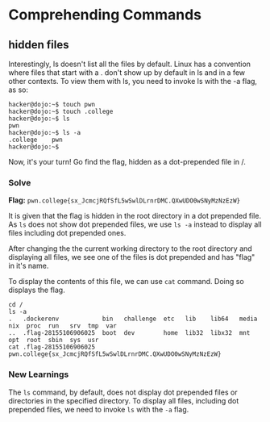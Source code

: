 # Comprehending Commands

## hidden files
Interestingly, ls doesn't list all the files by default. Linux has a convention where files that start with a . don't show up by default in ls and in a few other contexts. To view them with ls, you need to invoke ls with the -a flag, as so:
```
hacker@dojo:~$ touch pwn
hacker@dojo:~$ touch .college
hacker@dojo:~$ ls
pwn
hacker@dojo:~$ ls -a
.college	pwn
hacker@dojo:~$
```
Now, it's your turn! Go find the flag, hidden as a dot-prepended file in /.


### Solve
**Flag:** `pwn.college{sx_JcmcjRQfSfL5wSwlDLrnrDMC.QXwUDO0wSNyMzNzEzW}`

It is given that the flag is hidden in the root directory in a dot prepended file. As `ls` does not show dot prepended files, we use `ls -a` instead to display all files including dot prepended ones.

After changing the the current working directory to the root directory and displaying all files, we see one of the files is dot prepended and has "flag" in it's name.

To display the contents of this file, we can use `cat` command. Doing so displays the flag.

```
cd /
ls -a
.   .dockerenv            bin   challenge  etc   lib    lib64   media  nix  proc  run   srv  tmp  var
..  .flag-28155106906025  boot  dev        home  lib32  libx32  mnt    opt  root  sbin  sys  usr
cat .flag-28155106906025
pwn.college{sx_JcmcjRQfSfL5wSwlDLrnrDMC.QXwUDO0wSNyMzNzEzW}
```

### New Learnings

The `ls` command, by default, does not display dot prepended files or directories in the specified directory. To display all files, including dot prepended files, we need to invoke `ls` with the `-a` flag.

